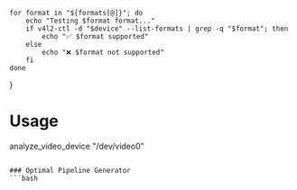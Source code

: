     for format in "${formats[@]}"; do
        echo "Testing $format format..."
        if v4l2-ctl -d "$device" --list-formats | grep -q "$format"; then
            echo "✅ $format supported"
        else
            echo "❌ $format not supported"
        fi
    done
}

# Usage
analyze_video_device "/dev/video0"
```

### Optimal Pipeline Generator
```bash
